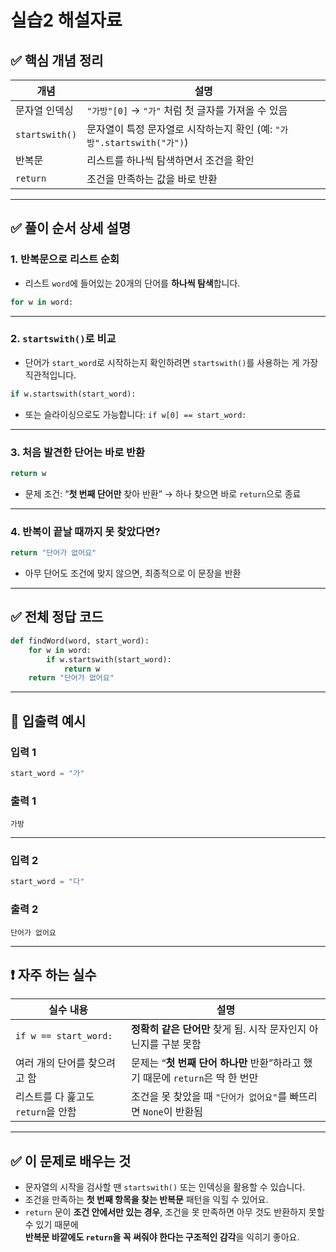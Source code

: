 # 실습2 해설자료
## ✅ 핵심 개념 정리

| 개념           | 설명 |
|----------------|------|
| 문자열 인덱싱   | `"가방"[0]` → `"가"` 처럼 첫 글자를 가져올 수 있음 |
| `startswith()` | 문자열이 특정 문자열로 시작하는지 확인 (예: `"가방".startswith("가")`) |
| 반복문         | 리스트를 하나씩 탐색하면서 조건을 확인 |
| `return`       | 조건을 만족하는 값을 바로 반환 |

---

## ✅ 풀이 순서 상세 설명

### 1. 반복문으로 리스트 순회
- 리스트 `word`에 들어있는 20개의 단어를 **하나씩 탐색**합니다.
```python
for w in word:
```

---

### 2. `startswith()`로 비교
- 단어가 `start_word`로 시작하는지 확인하려면 `startswith()`를 사용하는 게 가장 직관적입니다.
```python
if w.startswith(start_word):
```
- 또는 슬라이싱으로도 가능합니다: `if w[0] == start_word:`

---

### 3. 처음 발견한 단어는 바로 반환
```python
return w
```
- 문제 조건: “**첫 번째 단어만** 찾아 반환” → 하나 찾으면 바로 `return`으로 종료

---

### 4. 반복이 끝날 때까지 못 찾았다면?
```python
return "단어가 없어요"
```
- 아무 단어도 조건에 맞지 않으면, 최종적으로 이 문장을 반환

---

## ✅ 전체 정답 코드

```python
def findWord(word, start_word):
    for w in word:
        if w.startswith(start_word):
            return w
    return "단어가 없어요"
```

---

## 🧾 입출력 예시

### 입력 1
```python
start_word = "가"
```

### 출력 1
```
가방
```

---

### 입력 2
```python
start_word = "다"
```

### 출력 2
```
단어가 없어요
```

---

## ❗ 자주 하는 실수

| 실수 내용 | 설명 |
|-----------|------|
| `if w == start_word:` | **정확히 같은 단어만** 찾게 됨. 시작 문자인지 아닌지를 구분 못함 |
| 여러 개의 단어를 찾으려고 함 | 문제는 “**첫 번째 단어 하나만** 반환”하라고 했기 때문에 `return`은 딱 한 번만 |
| 리스트를 다 훑고도 `return`을 안함 | 조건을 못 찾았을 때 `"단어가 없어요"`를 빠뜨리면 `None`이 반환됨 |

---

## ✅ 이 문제로 배우는 것

- 문자열의 시작을 검사할 땐 `startswith()` 또는 인덱싱을 활용할 수 있습니다.
- 조건을 만족하는 **첫 번째 항목을 찾는 반복문** 패턴을 익힐 수 있어요.
- `return` 문이 **조건 안에서만 있는 경우**, 조건을 못 만족하면 아무 것도 반환하지 못할 수 있기 때문에  
  **반복문 바깥에도 `return`을 꼭 써줘야 한다는 구조적인 감각**을 익히기 좋아요.